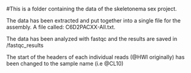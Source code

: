 #This is a folder containing the data of the skeletonema sex project.

The data has been extracted and put together into a single file for the assembly. A file called: C6D2PACXX-All.txt.

The data has been analyzed with fastqc and the results are saved in /fastqc_results

The start of the headers of each individual reads (@HWI originally) has been changed to the sample name (i.e @CL10)
